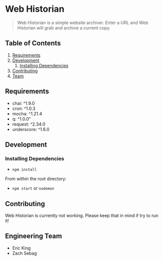 # Web Historian

> Web Historian is a simple website archiver.  Enter a URL and Web Historian will grab and archive a current copy.


## Table of Contents

1. [Requirements](#requirements)
1. [Development](#development)
    1. [Installing Dependencies](#installing-dependencies)
1. [Contributing](#contributing)
1. [Team](#engineering-team)


## Requirements

- chai: ^1.9.0
- cron: ^1.0.3
- mocha: ^1.21.4
- q: ^1.0.0"
- request: ^2.34.0
- underscore: ^1.6.0


## Development

### Installing Dependencies
- `npm install`

From within the root directory:

- `npm start` or `nodemon`



## Contributing
 Web Historian is currently not working.  Please keep that in mind if try to run it!



## Engineering Team
  - Eric King
  - Zach Sebag
